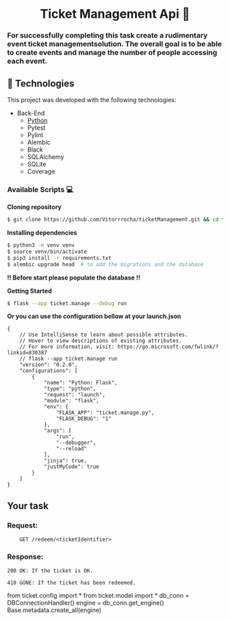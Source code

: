 

<h1 align="center"><b>Ticket Management Api 🎫</b></h1>

### For successfully completing this task create a rudimentary event ticket managementsolution. The overall goal is to be able to create events and manage the number of people accessing each event.

## 🚀 Technologies

This project was developed with the following technologies:

- Back-End
  - [Python](https://www.python.org/)
  - Pytest
  - Pylint
  - Alembic
  - Black
  - SQLAlchemy
  - SQLite
  - Coverage

### Available Scripts 💻
 <p>
  
  **Cloning repository**

  ```bash
  $ git clone https://github.com/Vitorrrocha/ticketManagement.git && cd ticketManagement
  ```

  **Installing dependencies**

  ```bash
  $ python3 -m venv venv
  $ source venv/bin/activate
  $ pip3 install -r requirements.txt
  $ alembic upgrade head  # to add the migrations and the database
  ```
  **!! Before start please populate the database !!**

  **Getting Started**

  ```bash
  $ flask --app ticket.manage --debug run
  ```
**Or you can use the configuration bellow at your launch.json**
```
{
    // Use IntelliSense to learn about possible attributes.
    // Hover to view descriptions of existing attributes.
    // For more information, visit: https://go.microsoft.com/fwlink/?linkid=830387
    // flask --app ticket.manage run
    "version": "0.2.0",
    "configurations": [
        {
            "name": "Python: Flask",
            "type": "python",
            "request": "launch",
            "module": "flask",
            "env": {
                "FLASK_APP": "ticket.manage.py",
                "FLASK_DEBUG": "1"
            },
            "args": [
                "run",
                "--debugger",
                "--reload"
            ],
            "jinja": true,
            "justMyCode": true
        }
    ]
}
```
    

 </p>


## Your task


### Request:
        GET /redeem/<ticketIdentifier>
### Response:
    200 OK: If the ticket is OK.
    
    410 GONE: If the ticket has been redeemed.



from ticket.config import *
from ticket.model import *
db_conn = DBConnectionHandler()
engine = db_conn.get_engine()
Base.metadata.create_all(engine)




